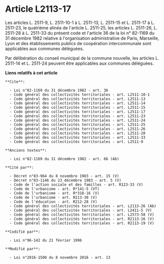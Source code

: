# Article L2113-17

Les articles L. 2511-9, L. 2511-10-1 à L. 2511-13, L. 2511-15 et L. 2511-17 à L. 2511-23, le quatrième alinéa de l'article L.
2511-25, les articles L. 2511-26, L. 2511-28 à L. 2511-33 du présent code et l'article 36 de la loi n° 82-1169 du 31 décembre
1982 relative à l'organisation administrative de Paris, Marseille, Lyon et des établissements publics de coopération
intercommunale sont applicables aux communes déléguées. 

Par délibération du conseil municipal de la commune nouvelle, les articles L. 2511-14 et L. 2511-24 peuvent être applicables
aux communes déléguées.

**Liens relatifs à cet article**

	**Cite**:

	  - Loi n°82-1169 du 31 décembre 1982 - art. 36
	  - Code général des collectivités territoriales - art. L2511-10-1
	  - Code général des collectivités territoriales - art. L2511-13
	  - Code général des collectivités territoriales - art. L2511-14
	  - Code général des collectivités territoriales - art. L2511-15
	  - Code général des collectivités territoriales - art. L2511-17
	  - Code général des collectivités territoriales - art. L2511-23
	  - Code général des collectivités territoriales - art. L2511-24
	  - Code général des collectivités territoriales - art. L2511-25
	  - Code général des collectivités territoriales - art. L2511-26
	  - Code général des collectivités territoriales - art. L2511-28
	  - Code général des collectivités territoriales - art. L2511-33
	  - Code général des collectivités territoriales - art. L2511-9

	**Anciens textes**:

	  - Loi n°82-1169 du 31 décembre 1982 - art. 66 (Ab)

	**Cité par**:

	  - Décret n°83-964 du 8 novembre 1983 - art. 15 (V)
	  - Décret n°83-1146 du 23 décembre 1983 - art. 5 (V)
	  - Code de l'action sociale et des familles - art. R123-33 (V)
	  - Code de l'urbanisme - art. R*141-5 (VT)
	  - Code de l'urbanisme - art. R*318-16 (V)
	  - Code de l'urbanisme - art. R213-30 (V)
	  - Code de l'éducation - art. R212-28 (V)
	  - Code général des collectivités territoriales - art. L2113-26 (Ab)
	  - Code général des collectivités territoriales - art. L2411-5 (V)
	  - Code général des collectivités territoriales - art. L2573-58 (V)
	  - Code général des collectivités territoriales - art. R2113-16 (V)
	  - Code général des collectivités territoriales - art. R2113-19 (V)

	**Codifié par**:

	  - Loi n°96-142 du 21 février 1996

	**Modifié par**:

	  - Loi n°2016-1500 du 8 novembre 2016 - art. 13
